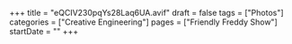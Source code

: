 +++
title = "eQCIV230pqYs28Laq6UA.avif"
draft = false
tags = ["Photos"]
categories = ["Creative Engineering"]
pages = ["Friendly Freddy Show"]
startDate = ""
+++

